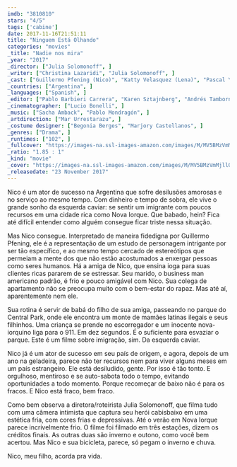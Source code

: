 ```yaml
---
imdb: "3810810"
stars: "4/5"
tags: ['cabine']
date: 2017-11-16T21:51:11
title: "Ninguem Está Olhando"
categories: "movies"
_title: "Nadie nos mira"
_year: "2017"
_director: ["Julia Solomonoff", ]
_writer: ["Christina Lazaridi", "Julia Solomonoff", ]
_cast: ["Guillermo Pfening (Nico)", "Katty Velasquez (Lena)", "Pascal Yen-Pfister (Pascal)", "Nadja Settel (Aupair)", "Paola Baldion (Viviana)", "Michael Patrick Nicholson (Doctor)", "Petra Costa (Petra)", "Mariana Anghileri (Sofía)", "Rafael Ferro (Martín)", ]
_countries: ["Argentina", ]
_languages: ["Spanish", ]
_editor: ["Pablo Barbieri Carrera", "Karen Sztajnberg", "Andrés Tambornino", ]
_cinematographer: ["Lucio Bonelli", ]
_music: ["Sacha Amback", "Pablo Mondragón", ]
_artdirection: ["Mar Urrestarazu", ]
_costume designer: ["Begonia Berges", "Marjory Castellanos", ]
_genres: ["Drama", ]
_runtimes: ["102", ]
_fullcover: "https://images-na.ssl-images-amazon.com/images/M/MV5BMzVmMjllOGQtYTI1Zi00MzM2LTkzMDQtYmYwODRhNjNmOGQyXkEyXkFqcGdeQXVyNTQyNzA5ODg@.jpg"
_ratio: "1.85 : 1"
_kind: "movie"
_cover: "https://images-na.ssl-images-amazon.com/images/M/MV5BMzVmMjllOGQtYTI1Zi00MzM2LTkzMDQtYmYwODRhNjNmOGQyXkEyXkFqcGdeQXVyNTQyNzA5ODg@._V1._SX97_SY140_.jpg"
_releasedate: "23 November 2017"
---
```

Nico é um ator de sucesso na Argentina que sofre desilusões amorosas e no serviço ao mesmo tempo. Com dinheiro e tempo de sobra, ele vive o grande sonho da esquerda caviar: se sentir um imigrante com poucos recursos em uma cidade rica como Nova Iorque. Que babado, hein? Fica até difícil entender como alguém consegue ficar triste nessa situação.

Mas Nico consegue. Interpretado de maneira fidedigna por Guillermo Pfening, ele é a representação de um estudo de personagem intrigante por ser tão específico, e ao mesmo tempo cercado de estereótipos que permeiam a mente dos que não estão acostumados a enxergar pessoas como seres humanos. Há a amiga de Nico, que ensina ioga para suas clientes ricas pararem de se estressar. Seu marido, o business man americano padrão, é frio e pouco amigável com Nico. Sua colega de apartamento não se preocupa muito com o bem-estar do rapaz. Mas até aí, aparentemente nem ele.

Sua rotina é servir de babá do filho de sua amiga, passeando no parque do Central Park, onde ele encontra um monte de mamães latinas ilegais e seus filhinhos. Uma criança se prende no escorregador e um inocente nova-iorquino liga para o 911. Em dez segundos. É o suficiente para esvaziar o parque. Este é um filme sobre imigração, sim. Da esquerda caviar.

Nico já é um ator de sucesso em seu país de origem, e agora, depois de um ano na geladeira, parece não ter recursos nem para viver alguns meses em um país estrangeiro. Ele está desiludido, gente. Por isso é tão tonto. E orgulhoso, mentiroso e se auto-sabota todo o tempo, evitando oportunidades a todo momento. Porque recomeçar de baixo não é para os fracos. E Nico está fraco, bem fraco.

Como bem observa a diretora/roteirista Julia Solomonoff, que filma tudo com uma câmera intimista que captura seu herói cabisbaixo em uma estética fria, com cores frias e depressivas. Até o verão em Nova Iorque parece incrivelmente frio. O filme foi filmado em três estações, dizem os créditos finais. As outras duas são inverno e outono, como você bem acertou. Mas Nico e sua bicicleta, parece, só pegam o inverno e chuva.

Nico, meu filho, acorda pra vida.
